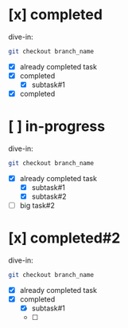 # [x] completed
dive-in:
```sh
git checkout branch_name
```
- [x] already completed task
- [x] completed
    - [x] subtask#1
- [x] completed
# [ ] in-progress
dive-in:
```sh
git checkout branch_name
```
- [x] already completed task
    - [x] subtask#1
    - [x] subtask#2
- [ ] big task#2

# [x] completed#2
dive-in:
```sh
git checkout branch_name
```
- [x] already completed task
- [x] completed
    - [x] subtask#1
    - [ ] 
